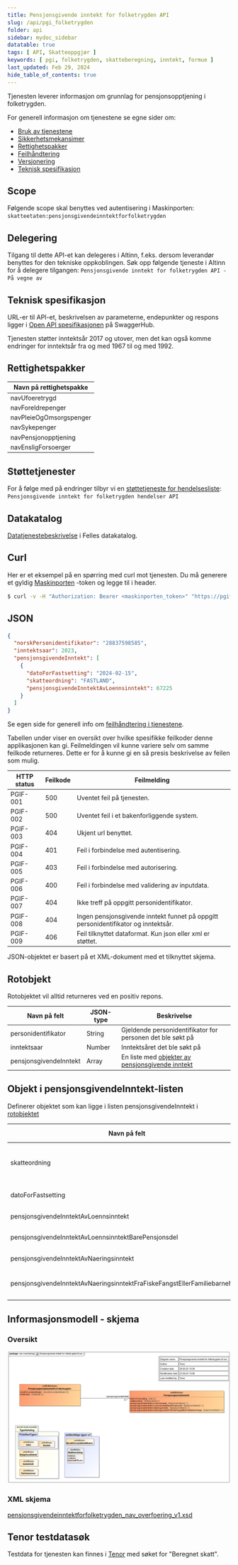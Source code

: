 ```yaml
---
title: Pensjonsgivende inntekt for folketrygden API
slug: /api/pgi_folketrygden
folder: api
sidebar: mydoc_sidebar
datatable: true
tags: [ API, Skatteoppgjør ]
keywords: [ pgi, folketrygden, skatteberegning, inntekt, formue ]
last_updated: Feb 29, 2024
hide_table_of_contents: true
---
```


<Summary>Tjenesten leverer informasjon om grunnlag for pensjonsopptjening i folketrygden.</Summary>

<Tabs underline={true}>
<TabItem headerText="Om tjenesten" itemKey="itemKey-1" default>

For generell informasjon om tjenestene se egne sider om:

* [Bruk av tjenestene](../om/bruk.md)
* [Sikkerhetsmekansimer](../om/sikkerhet.md)
* [Rettighetspakker](../om/rettighetspakker.md)
* [Feilhåndtering](../om/feil.md)
* [Versjonering](../om/versjoner.md)
* [Teknisk spesifikasjon](../om/tekniskspesifikasjon.md)

## Scope

Følgende scope skal benyttes ved autentisering i Maskinporten: `skatteetaten:pensjonsgivendeinntektforfolketrygden`

## Delegering

Tilgang til dette API-et kan delegeres i Altinn, f.eks. dersom leverandør benyttes for den tekniske oppkoblingen. Søk
opp følgende tjeneste i Altinn for å delegere tilgangen: `Pensjonsgivende inntekt for folketrygden API - På vegne av`

## Teknisk spesifikasjon

URL-er til API-et, beskrivelsen av parameterne, endepunkter og respons ligger
i [Open API spesifikasjonen](https://app.swaggerhub.com/apis/skatteetaten/pensjonsgivendeinntekt-for-folketrygden-api)
på SwaggerHub. 

Tjenesten støtter inntektsår 2017 og utover, men det kan også komme endringer for inntektsår fra og med 1967 til og med 1992.

## Rettighetspakker

| Navn på rettighetspakke |	
|-------------------------|
| navUfoeretrygd          |
| navForeldrepenger       |
| navPleieOgOmsorgspenger |
| navSykepenger           |
| navPensjonopptjening    |
| navEnsligForsoerger     |

## Støttetjenester

For å følge med på endringer tilbyr vi
en [støttetjeneste for hendelsesliste](./hendelser.md): `Pensjonsgivende inntekt for folketrygden hendelser API`

## Datakatalog

[Datatjenestebeskrivelse](https://data.norge.no/dataservices/70d7fb70-20e0-3c8e-a05c-0432b182ef3f) i Felles datakatalog.

</TabItem>
<TabItem headerText="Eksempler" itemKey="itemKey-2">

## Curl

Her er et eksempel på en spørring med curl mot tjenesten. Du må generere et gyldig [Maskinporten](../om/sikkerhet.md)
-token og legge til i header.

```bash
$ curl -v -H "Authorization: Bearer <maskinporten_token>" "https://pgiforfolketrygden.api.skatteetaten-test.no/v1/navPensjonopptjening/2023/28837598585"
```

## JSON

```json
{
  "norskPersonidentifikator": "28837598585",
  "inntektsaar": 2023,
  "pensjonsgivendeInntekt": [
    {
      "datoForFastsetting": "2024-02-15",
      "skatteordning": "FASTLAND",
      "pensjonsgivendeInntektAvLoennsinntekt": 67225
    }
  ]
}
```

</TabItem>
<TabItem headerText="Feilkoder" itemKey="itemKey-3">

Se egen side for generell info om [feilhåndtering i tjenestene](../om/feil.md).

Tabellen under viser en oversikt over hvilke spesifikke feilkoder denne applikasjonen kan gi. Feilmeldingen vil kunne
variere selv om samme feilkode returneres. Dette er for å kunne gi en så presis beskrivelse av feilen som mulig.

| HTTP status | Feilkode | Feilmelding                                                                        |
|-------------|----------|------------------------------------------------------------------------------------|
| PGIF-001    | 500      | Uventet feil på tjenesten.                                                         |
| PGIF-002    | 500      | Uventet feil i et bakenforliggende system.                                         |
| PGIF-003    | 404      | Ukjent url benyttet.                                                               |
| PGIF-004    | 401      | Feil i forbindelse med autentisering.                                              |
| PGIF-005    | 403      | Feil i forbindelse med autorisering.                                               |
| PGIF-006    | 400      | Feil i forbindelse med validering av inputdata.                                    |
| PGIF-007    | 404      | Ikke treff på oppgitt personidentifikator.                                         |
| PGIF-008    | 404      | Ingen pensjonsgivende inntekt funnet på oppgitt personidentifikator og inntektsår. |
| PGIF-009    | 406      | Feil tilknyttet dataformat. Kun json eller xml er støttet.                         |

</TabItem>
<TabItem headerText="Informasjonsmodell" itemKey="itemKey-4">


JSON-objektet er basert på et XML-dokument med et tilknyttet skjema.

## Rotobjekt

Rotobjektet vil alltid returneres ved en positiv repons.

| Navn på felt           | JSON-type | Beskrivelse                                                                                 |
|------------------------|-----------|---------------------------------------------------------------------------------------------|
| personidentifikator    | String    | Gjeldende personidentifikator for personen det ble søkt på                                  |
| inntektsaar            | Number    | Inntektsåret det ble søkt på                                                                |
| pensjonsgivendeInntekt | Array     | En liste med [objekter av pensjonsgivende inntekt](#objekt-i-pensjonsgivendeinntekt-listen) |

## Objekt i pensjonsgivendeInntekt-listen

Definerer objektet som kan ligge i listen pensjonsgivendeInntekt i [rotobjektet](#rotobjekt)

| Navn på felt                                                               | JSON-type | Beskrivelse                                                                                          |
|----------------------------------------------------------------------------|-----------|------------------------------------------------------------------------------------------------------|
| skatteordning                                                              | String    | Skatteordningen det leveres data for. Gyldige verdier er: [FASTLAND, SVALBARD, KILDESKATT_PAA_LOENN] |
| datoForFastsetting                                                         | String    | Dato for fastsetting. Gyldig format [YYYY-MM-DD] (ISO 8601 datoformat)                               |
| pensjonsgivendeInntektAvLoennsinntekt                                      | Number    | Pensjonsgivende lønnsinntekt                                                                         |
| pensjonsgivendeInntektAvLoennsinntektBarePensjonsdel                       | Number    | Pensjonsgivende lønnsinntekt, bare pensjonsdel                                                       |
| pensjonsgivendeInntektAvNaeringsinntekt                                    | Number    | Pensjonsgivende inntekt av næringsinntekt                                                            |
| pensjonsgivendeInntektAvNaeringsinntektFraFiskeFangstEllerFamiliebarnehage | Number    | Pensjonsgivende inntekt av næringsinntekt fra fiske, fangst eller familiebarnehage                   |

## Informasjonsmodell - skjema

### Oversikt

[![Oversikt](../../static/download/pgi-folketrygden/pgi-folketrygden.png)](../../static/download/pgi-folketrygden/pgi-folketrygden.png)

### XML skjema

[pensjonsgivendeinntektforfolketrygden_nav_overfoering_v1.xsd](../../static/download/pgi-folketrygden/pensjonsgivendeinntektforfolketrygden_nav_overfoering_v1.xsd)

</TabItem>
<TabItem headerText="Test" itemKey="itemKey-5">

## Tenor testdatasøk

Testdata for tjenesten kan finnes i [Tenor](../test/tenor.md) med søket for "Beregnet skatt".

</TabItem>
</Tabs>

